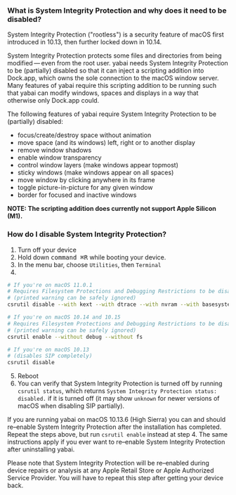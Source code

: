 ### What is System Integrity Protection and why does it need to be disabled?

System Integrity Protection ("rootless") is a security feature of macOS first introduced in 10.13, then further locked down in 10.14.

System Integrity Protection protects some files and directories from being modified&thinsp;—&thinsp;even from the root user. yabai needs System Integrity Protection to be (partially) disabled so that it can inject a scripting addition into Dock.app, which owns the sole connection to the macOS window server. Many features of yabai require this scripting addition to be running such that yabai can modify windows, spaces and displays in a way that otherwise only Dock.app could.

The following features of yabai require System Integrity Protection to be (partially) disabled:

* focus/create/destroy space without animation
* move space (and its windows) left, right or to another display
* remove window shadows
* enable window transparency
* control window layers (make windows appear topmost)
* sticky windows (make windows appear on all spaces)
* move window by clicking anywhere in its frame
* toggle picture-in-picture for any given window
* border for focused and inactive windows

**NOTE: The scripting addition does currently not support Apple Silicon (M1).**

### How do I disable System Integrity Protection?

1. Turn off your device
2. Hold down <kbd>command ⌘</kbd><kbd>R</kbd> while booting your device.
3. In the menu bar, choose `Utilities`, then `Terminal`
4.
```bash
# If you're on macOS 11.0.1
# Requires Filesystem Protections and Debugging Restrictions to be disabled (workaround because --without debug does not work)
# (printed warning can be safely ignored)
csrutil disable --with kext --with dtrace --with nvram --with basesystem

# If you're on macOS 10.14 and 10.15
# Requires Filesystem Protections and Debugging Restrictions to be disabled
# (printed warning can be safely ignored)
csrutil enable --without debug --without fs

# If you're on macOS 10.13
# (disables SIP completely)
csrutil disable
```

5. Reboot
6. You can verify that System Integrity Protection is turned off by running `csrutil status`, which returns `System Integrity Protection status: disabled.` if it is turned off (it may show `unknown` for newer versions of macOS when disabling SIP partially).

If you are running yabai on macOS 10.13.6 (High Sierra) you can and should re–enable System Integrity Protection after the installation has completed. Repeat the steps above, but run `csrutil enable` instead at step 4.
The same instructions apply if you ever want to re–enable System Integrity Protection after uninstalling yabai.

Please note that System Integrity Protection will be re–enabled during device repairs or analysis at any Apple Retail Store or Apple Authorized Service Provider. You will have to repeat this step after getting your device back.
